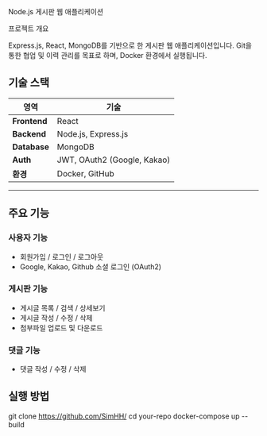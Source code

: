 Node.js 게시판 웹 애플리케이션

프로젝트 개요

Express.js, React, MongoDB를 기반으로 한 게시판 웹 애플리케이션입니다.
Git을 통한 협업 및 이력 관리를 목표로 하며, Docker 환경에서 실행됩니다.

## 기술 스택
| 영역        | 기술 |
|-------------|------|
| **Frontend** | React |
| **Backend**  | Node.js, Express.js |
| **Database** | MongoDB |
| **Auth**     | JWT, OAuth2 (Google, Kakao) |
| **환경**     | Docker, GitHub |

---

## 주요 기능

### 사용자 기능
- 회원가입 / 로그인 / 로그아웃
- Google, Kakao, Github 소셜 로그인 (OAuth2)

### 게시판 기능
- 게시글 목록 / 검색 / 상세보기
- 게시글 작성 / 수정 / 삭제
- 첨부파일 업로드 및 다운로드

### 댓글 기능
- 댓글 작성 / 수정 / 삭제

## 실행 방법
git clone https://github.com/SimHH/
cd your-repo
docker-compose up --build
